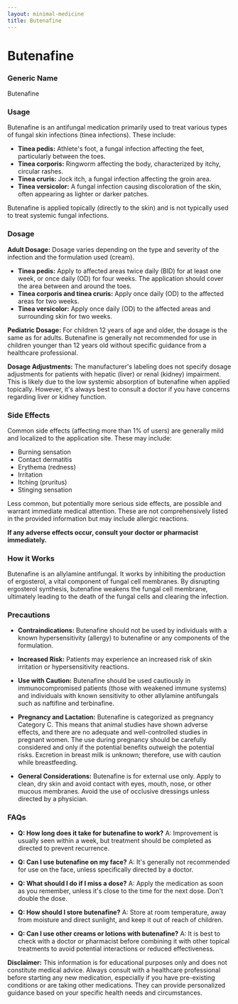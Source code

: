 ```yaml
---
layout: minimal-medicine
title: Butenafine
---
```


# Butenafine
### Generic Name
Butenafine

### Usage
Butenafine is an antifungal medication primarily used to treat various types of fungal skin infections (tinea infections).  These include:

* **Tinea pedis:** Athlete's foot, a fungal infection affecting the feet, particularly between the toes.
* **Tinea corporis:** Ringworm affecting the body, characterized by itchy, circular rashes.
* **Tinea cruris:** Jock itch, a fungal infection affecting the groin area.
* **Tinea versicolor:** A fungal infection causing discoloration of the skin, often appearing as lighter or darker patches.

Butenafine is applied topically (directly to the skin) and is not typically used to treat systemic fungal infections.

### Dosage

**Adult Dosage:**  Dosage varies depending on the type and severity of the infection and the formulation used (cream).

* **Tinea pedis:** Apply to affected areas twice daily (BID) for at least one week, or once daily (OD) for four weeks.  The application should cover the area between and around the toes.
* **Tinea corporis and tinea cruris:** Apply once daily (OD) to the affected areas for two weeks.
* **Tinea versicolor:** Apply once daily (OD) to the affected areas and surrounding skin for two weeks.

**Pediatric Dosage:**  For children 12 years of age and older, the dosage is the same as for adults. Butenafine is generally not recommended for use in children younger than 12 years old without specific guidance from a healthcare professional.


**Dosage Adjustments:**  The manufacturer's labeling does not specify dosage adjustments for patients with hepatic (liver) or renal (kidney) impairment.  This is likely due to the low systemic absorption of butenafine when applied topically. However, it's always best to consult a doctor if you have concerns regarding liver or kidney function.

### Side Effects

Common side effects (affecting more than 1% of users) are generally mild and localized to the application site. These may include:

* Burning sensation
* Contact dermatitis
* Erythema (redness)
* Irritation
* Itching (pruritus)
* Stinging sensation


Less common, but potentially more serious side effects, are possible and warrant immediate medical attention.  These are not comprehensively listed in the provided information but may include allergic reactions.

**If any adverse effects occur, consult your doctor or pharmacist immediately.**

### How it Works

Butenafine is an allylamine antifungal.  It works by inhibiting the production of ergosterol, a vital component of fungal cell membranes.  By disrupting ergosterol synthesis, butenafine weakens the fungal cell membrane, ultimately leading to the death of the fungal cells and clearing the infection.


### Precautions

* **Contraindications:** Butenafine should not be used by individuals with a known hypersensitivity (allergy) to butenafine or any components of the formulation.

* **Increased Risk:**  Patients may experience an increased risk of skin irritation or hypersensitivity reactions.

* **Use with Caution:** Butenafine should be used cautiously in immunocompromised patients (those with weakened immune systems) and individuals with known sensitivity to other allylamine antifungals such as naftifine and terbinafine.

* **Pregnancy and Lactation:** Butenafine is categorized as pregnancy Category C. This means that animal studies have shown adverse effects, and there are no adequate and well-controlled studies in pregnant women. The use during pregnancy should be carefully considered and only if the potential benefits outweigh the potential risks. Excretion in breast milk is unknown; therefore, use with caution while breastfeeding.


* **General Considerations:**  Butenafine is for external use only. Apply to clean, dry skin and avoid contact with eyes, mouth, nose, or other mucous membranes. Avoid the use of occlusive dressings unless directed by a physician.


### FAQs

* **Q: How long does it take for butenafine to work?**  A:  Improvement is usually seen within a week, but treatment should be completed as directed to prevent recurrence.

* **Q: Can I use butenafine on my face?**  A: It's generally not recommended for use on the face, unless specifically directed by a doctor.

* **Q: What should I do if I miss a dose?** A:  Apply the medication as soon as you remember, unless it's close to the time for the next dose.  Don't double the dose.

* **Q: How should I store butenafine?**  A: Store at room temperature, away from moisture and direct sunlight, and keep it out of reach of children.

* **Q: Can I use other creams or lotions with butenafine?** A:  It is best to check with a doctor or pharmacist before combining it with other topical treatments to avoid potential interactions or reduced effectiveness.  


**Disclaimer:** This information is for educational purposes only and does not constitute medical advice.  Always consult with a healthcare professional before starting any new medication, especially if you have pre-existing conditions or are taking other medications.  They can provide personalized guidance based on your specific health needs and circumstances.
